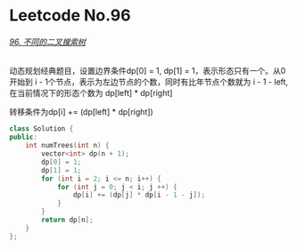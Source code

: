 # Leetcode No.96

###### [96. 不同的二叉搜索树](https://leetcode-cn.com/problems/unique-binary-search-trees/)

动态规划经典题目，设置边界条件dp[0] = 1, dp[1] = 1，表示形态只有一个。从0开始到 i - 1个节点，表示为左边节点的个数，同时有比年节点个数就为 i - 1 - left, 在当前情况下的形态个数为 dp[left] * dp[right]

转移条件为dp[i] += (dp[left] * dp[right])

```c++
class Solution {
public:
    int numTrees(int n) {
        vector<int> dp(n + 1);
        dp[0] = 1;
        dp[1] = 1;
        for (int i = 2; i <= n; i++) {
            for (int j = 0; j < i; j ++) {
                dp[i] += (dp[j] * dp[i - 1 - j]);
            }
        }
        return dp[n];
    }
};
```


